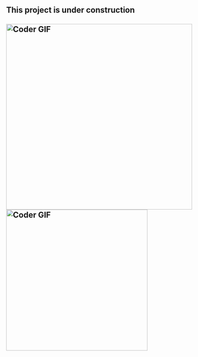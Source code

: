 <h2 align="left">
 <abc>
  <br> This project is under construction <br>
  <br>
    <img src="https://media.giphy.com/media/SWoSkN6DxTszqIKEqv/giphy.gif" alt="Coder GIF" width="500">
   <img src="https://media.giphy.com/media/H35u4OABcAESpAc8RD/giphy.gif" alt="Coder GIF" width="380">
 </abc>
</h2> 
